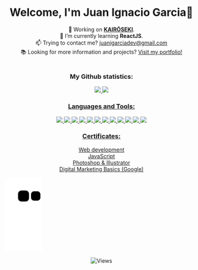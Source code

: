 <h1 align="center">Welcome, I'm Juan Ignacio Garcia👋</h1>
<!-- Informacion -->
<div align="center">
	<div>
		🎯 Working on <a href="https://www.behance.net/gallery/155968651/KAIROSEKI-"><strong>KAIRŌSEKI</strong></a>.
	</div>
	<div>
		🌱 I’m currently learning <strong>ReactJS</strong>.
	</div>
	<div>
		📫 Trying to contact me? <a href="mailto:juanigarciadev@gmail.com">juanigarciadev@gmail.com</a>
	</div>
	<div>
		📚 Looking for more information and projects? <a href="https://juanigarciadev.github.io/portfolio/en/index.html">Visit my portfolio!</a>
	</div>
</br>
</div>
<!-- Estadisticas perfil github -->
<h3 align="center">My Github statistics:</h3>
<div align="center" display="inline">
  <a href="https://github.com/juanigarciadev">
  <img height="160em" src="https://github-readme-stats.vercel.app/api?username=juanigarciadev&show_icons=true&theme=synthwave&include_all_commits=true&count_private=true"/>
  <img height="160em" src="https://github-readme-stats.vercel.app/api/top-langs/?username=juanigarciadev&layout=compact&langs_count=7&theme=synthwave"/>
</div>
<!-- Lenguajes y herramientas -->
<h3 align="center">Languages and Tools:</h3>
  <div align="center">	
    <img width="40px" src="https://cdn.jsdelivr.net/gh/devicons/devicon/icons/html5/html5-original.svg" />
    <img width="40px" src="https://cdn.jsdelivr.net/gh/devicons/devicon/icons/css3/css3-original.svg" />
    <img width="40px" src="https://cdn.jsdelivr.net/gh/devicons/devicon/icons/javascript/javascript-original.svg" />
    <img width="40px" src="https://cdn.jsdelivr.net/gh/devicons/devicon/icons/sass/sass-original.svg" />
    <img width="40px" src="https://cdn.jsdelivr.net/gh/devicons/devicon/icons/git/git-original.svg" />
    <img width="40px" src="https://cdn.jsdelivr.net/gh/devicons/devicon/icons/github/github-original.svg" />
    <img width="40px" src="https://cdn.jsdelivr.net/gh/devicons/devicon/icons/bootstrap/bootstrap-original.svg" />
    <img width="40px" src="https://cdn.jsdelivr.net/gh/devicons/devicon/icons/nodejs/nodejs-original-wordmark.svg" />
    <img width="40px" src="https://cdn.jsdelivr.net/gh/devicons/devicon/icons/figma/figma-original.svg" />
    <img width="40px" src="https://cdn.jsdelivr.net/gh/devicons/devicon/icons/photoshop/photoshop-plain.svg" />
    <img width="40px" src="https://cdn.jsdelivr.net/gh/devicons/devicon/icons/illustrator/illustrator-plain.svg" />
    <img width="40px" src="https://cdn.jsdelivr.net/gh/devicons/devicon/icons/react/react-original-wordmark.svg" />       
  </div>

<div align="center">
<h3>Certificates:</h3>
<a href="https://www.coderhouse.com/certificados/62d8408a36514a0019594d8e?lang=en" target="_blank">Web development</a></br>
<a href="https://www.coderhouse.com/certificados/632d0428c20d6900248daa20?lang=en" target="_blank">JavaScript</a></br>
<a href="https://www.coderhouse.com/certificados/638f4fc472bdc8000f8c4452" target="_blank">Photoshop & Illustrator</a></br>
<a href="https://drive.google.com/file/d/127y4cU5rJb4wzK5RFu8XA4lz03HP9KgR/view" target="_blank">Digital Marketing Basics (Google)</a>
</div>

<!-- Animacion serpiente -->
![Snake animation](https://github.com/juanigarciadev/juanigarciadev/blob/output/github-contribution-grid-snake.svg)
<!-- Visitas al perfil -->
<p align="center"> <img src="https://komarev.com/ghpvc/?username=juanigarciadev&label=Profile%20views&color=0e75b6&style=flat" alt="Views" /> </p>
